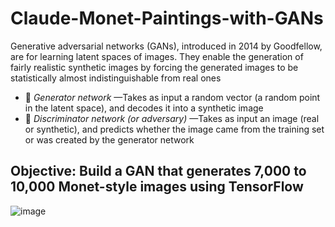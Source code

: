 # Claude-Monet-Paintings-with-GANs
Generative adversarial networks (GANs), introduced in 2014 by Goodfellow, are for learning latent spaces of images. They enable the generation of fairly realistic synthetic images by forcing the generated images to be statistically almost indistinguishable from real ones
*  *Generator network* —Takes as input a random vector (a random point in the latent space), and decodes it into a synthetic image
*  *Discriminator network (or adversary)* —Takes as input an image (real or synthetic), and predicts whether the image came from the training set or was created by the generator network
## Objective: Build a GAN that generates 7,000 to 10,000 Monet-style images using TensorFlow
![image](https://www.google.com/imgres?imgurl=https%3A%2F%2Fimages.e-flux-systems.com%2F283237_588943ecc546db7cc5168e868a7848e7.jpg%2C2000x2000&imgrefurl=https%3A%2F%2Fwww.e-flux.com%2Fannouncements%2F283237%2Fclaude-monetthe-garden-paintings%2F&tbnid=N3Hw-MbS75DvyM&vet=12ahUKEwit3KrTwvLvAhV6NrkGHQVlBUwQMygBegUIARDHAQ..i&docid=kQnTFG10VsN4qM&w=2000&h=1496&q=monet%20images&ved=2ahUKEwit3KrTwvLvAhV6NrkGHQVlBUwQMygBegUIARDHAQ)
